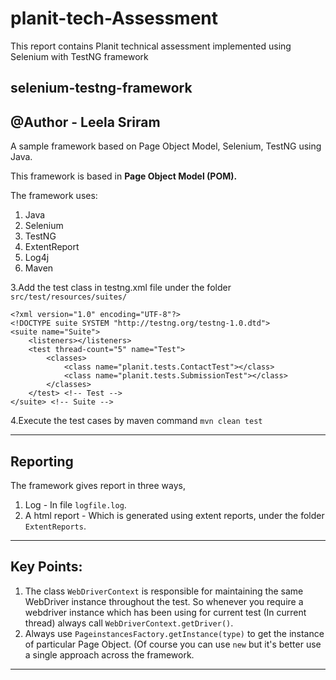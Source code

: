# planit-tech-Assessment
This report contains Planit technical assessment implemented using Selenium with TestNG framework



selenium-testng-framework
---
@Author - Leela Sriram
---
A sample framework based on Page Object Model, Selenium, TestNG using Java.

This framework is based in **Page Object Model (POM).**

The framework uses:

1. Java
2. Selenium
3. TestNG
4. ExtentReport
5. Log4j
6. Maven 

3.Add the test class in testng.xml file under the folder `src/test/resources/suites/`

```
<?xml version="1.0" encoding="UTF-8"?>
<!DOCTYPE suite SYSTEM "http://testng.org/testng-1.0.dtd">
<suite name="Suite">
	<listeners></listeners>
	<test thread-count="5" name="Test">
		<classes>			
			<class name="planit.tests.ContactTest"></class>
			<class name="planit.tests.SubmissionTest"></class>
		</classes>
	</test> <!-- Test -->
</suite> <!-- Suite -->

```
4.Execute the test cases by maven command `mvn clean test`

---

Reporting
---
The framework gives report in three ways,

1. Log - In file `logfile.log`.
2. A html report - Which is generated using extent reports, under the folder `ExtentReports`.
---

Key Points:
---

1. The class `WebDriverContext` is responsible for maintaining the same WebDriver instance throughout the test. So whenever you require a webdriver instance which has been using for current test (In current thread) always call `WebDriverContext.getDriver()`.
2. Always use `PageinstancesFactory.getInstance(type)` to get the instance of particular Page Object. (Of course you can use `new` but it's better use a single approach across the framework.

---





